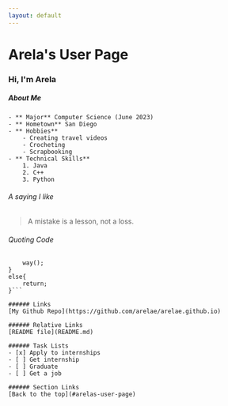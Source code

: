 ```yaml
---
layout: default
---
```

# Arela's User Page
### Hi, I'm Arela

##### About Me
    - ** Major** Computer Science (June 2023)
    - ** Hometown** San Diego
    - ** Hobbies**
        - Creating travel videos
        - Crocheting
        - Scrapbooking
    - ** Technical Skills**
        1. Java
        2. C++
        3. Python
 
###### A saying I like
> A mistake is a lesson, not a loss.

###### Quoting Code
```if(will() == true){
    way();
}
else{
    return;
}```

###### Links
[My Github Repo](https://github.com/arelae/arelae.github.io)

###### Relative Links
[README file](README.md)

###### Task Lists
- [x] Apply to internships
- [ ] Get internship
- [ ] Graduate
- [ ] Get a job

###### Section Links
[Back to the top](#arelas-user-page)

